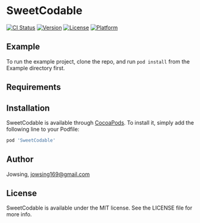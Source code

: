 # SweetCodable

[![CI Status](https://img.shields.io/travis/jowsing/SweetCodable.svg?style=flat)](https://travis-ci.org/jowsing/SweetCodable)
[![Version](https://img.shields.io/cocoapods/v/SweetCodable.svg?style=flat)](https://cocoapods.org/pods/SweetCodable)
[![License](https://img.shields.io/cocoapods/l/SweetCodable.svg?style=flat)](https://cocoapods.org/pods/SweetCodable)
[![Platform](https://img.shields.io/cocoapods/p/SweetCodable.svg?style=flat)](https://cocoapods.org/pods/SweetCodable)

## Example

To run the example project, clone the repo, and run `pod install` from the Example directory first.

## Requirements

## Installation

SweetCodable is available through [CocoaPods](https://cocoapods.org). To install
it, simply add the following line to your Podfile:

```ruby
pod 'SweetCodable'
```

## Author

Jowsing, jowsing169@gmail.com

## License

SweetCodable is available under the MIT license. See the LICENSE file for more info.
